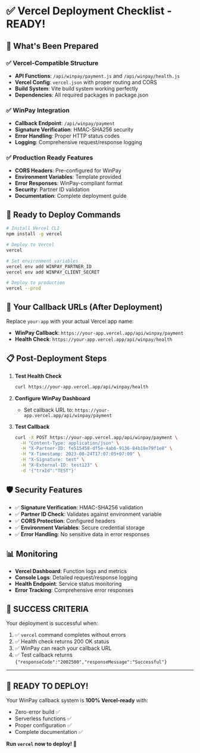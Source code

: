 # ✅ Vercel Deployment Checklist - READY!

## 🎯 What's Been Prepared

### ✅ Vercel-Compatible Structure
- **API Functions**: `/api/winpay/payment.js` and `/api/winpay/health.js`
- **Vercel Config**: `vercel.json` with proper routing and CORS
- **Build System**: Vite build system working perfectly
- **Dependencies**: All required packages in package.json

### ✅ WinPay Integration
- **Callback Endpoint**: `/api/winpay/payment` 
- **Signature Verification**: HMAC-SHA256 security
- **Error Handling**: Proper HTTP status codes
- **Logging**: Comprehensive request/response logging

### ✅ Production Ready Features
- **CORS Headers**: Pre-configured for WinPay
- **Environment Variables**: Template provided
- **Error Responses**: WinPay-compliant format
- **Security**: Partner ID validation
- **Documentation**: Complete deployment guide

## 🚀 Ready to Deploy Commands

```bash
# Install Vercel CLI
npm install -g vercel

# Deploy to Vercel
vercel

# Set environment variables
vercel env add WINPAY_PARTNER_ID
vercel env add WINPAY_CLIENT_SECRET

# Deploy to production
vercel --prod
```

## 🎯 Your Callback URLs (After Deployment)

Replace `your-app` with your actual Vercel app name:

- **WinPay Callback**: `https://your-app.vercel.app/api/winpay/payment`
- **Health Check**: `https://your-app.vercel.app/api/winpay/health`

## 📋 Post-Deployment Steps

1. **Test Health Check**
   ```bash
   curl https://your-app.vercel.app/api/winpay/health
   ```

2. **Configure WinPay Dashboard**
   - Set callback URL to: `https://your-app.vercel.app/api/winpay/payment`

3. **Test Callback**
   ```bash
   curl -X POST https://your-app.vercel.app/api/winpay/payment \
     -H "Content-Type: application/json" \
     -H "X-Partner-ID: fe515458-df5e-4ab6-9136-84b18e79f1e8" \
     -H "X-Timestamp: 2023-08-24T17:07:05+07:00" \
     -H "X-Signature: test" \
     -H "X-External-ID: test123" \
     -d '{"trxId":"TEST"}'
   ```

## 🛡️ Security Features

- ✅ **Signature Verification**: HMAC-SHA256 validation
- ✅ **Partner ID Check**: Validates against environment variable
- ✅ **CORS Protection**: Configured headers
- ✅ **Environment Variables**: Secure credential storage
- ✅ **Error Handling**: No sensitive data in error responses

## 📊 Monitoring

- **Vercel Dashboard**: Function logs and metrics
- **Console Logs**: Detailed request/response logging
- **Health Endpoint**: Service status monitoring
- **Error Tracking**: Comprehensive error responses

## 🎉 SUCCESS CRITERIA

Your deployment is successful when:

1. ✅ `vercel` command completes without errors
2. ✅ Health check returns 200 OK status
3. ✅ WinPay can reach your callback URL
4. ✅ Test callback returns `{"responseCode":"2002500","responseMessage":"Successful"}`

---

## 🚀 READY TO DEPLOY!

Your WinPay callback system is **100% Vercel-ready** with:
- Zero-error build ✅
- Serverless functions ✅  
- Proper configuration ✅
- Complete documentation ✅

**Run `vercel` now to deploy! 🎯**
